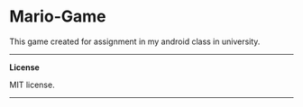 # Mario-Game

This game created for assignment in my android class in university.

---
**License**

MIT license.

---
